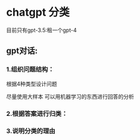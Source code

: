 # chatgpt 分类
目前只有gpt-3.5:租一个gpt-4

## gpt对话:
### 1.组织问题结构：
根据4种类型设计问题

尽量使用大样本  可以用机器学习的东西进行回答的分析
### 2.根据答案进行归类：

### 3.说明分类的理由
